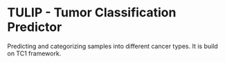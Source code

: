 # TULIP - Tumor Classification Predictor
Predicting and categorizing samples into different cancer types. It is build on TC1 framework.


